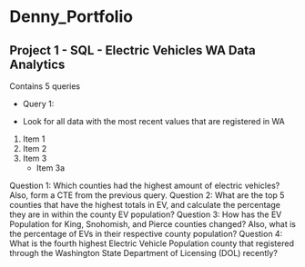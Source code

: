# Denny_Portfolio

## Project 1 - SQL -  Electric Vehicles WA Data Analytics

Contains 5 queries
*  Query 1:
+  Look for all data with the most recent values that are registered in WA

1. Item 1
2. Item 2
3. Item 3
    + Item 3a


Question 1:  Which counties had the highest amount of electric vehicles? Also, form a CTE from the previous query.
Question 2:  What are the top 5 counties that have the highest totals in EV, and calculate the percentage they are in within the county EV population?
Question 3:  How has the EV Population for King, Snohomish, and Pierce counties changed? Also, what is the percentage of EVs in their respective county population?
Question 4:  What is the fourth highest Electric Vehicle Population county that registered through the Washington State Department of Licensing (DOL) recently?

